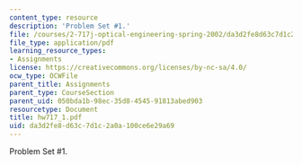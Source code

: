 ```yaml
---
content_type: resource
description: 'Problem Set #1.'
file: /courses/2-717j-optical-engineering-spring-2002/da3d2fe8d63c7d1c2a0a100ce6e29a69_hw717_1.pdf
file_type: application/pdf
learning_resource_types:
- Assignments
license: https://creativecommons.org/licenses/by-nc-sa/4.0/
ocw_type: OCWFile
parent_title: Assignments
parent_type: CourseSection
parent_uid: 050bda1b-98ec-35d8-4545-91813abed903
resourcetype: Document
title: hw717_1.pdf
uid: da3d2fe8-d63c-7d1c-2a0a-100ce6e29a69
---
```

Problem Set #1.